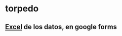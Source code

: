 # torpedo
<h2> <a href="https://docs.google.com/spreadsheets/d/1yd5ENPlYCPke0ykmj11h7Keacuzzfk-IxSF5B0gryLk/edit?usp=sharing">Excel</a> de los datos, en google forms  </h2>
